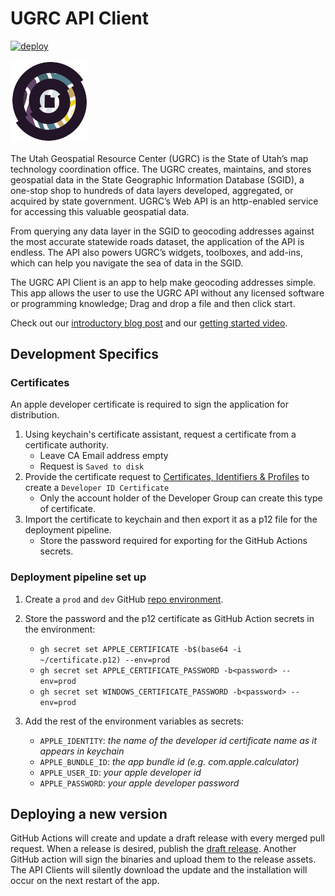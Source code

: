 # UGRC API Client

[![deploy](https://github.com/agrc/api-client/actions/workflows/deploy.yml/badge.svg)](https://github.com/agrc/api-client/actions/workflows/deploy.yml)

<img src="https://github.com/agrc/api-client/blob/main/src/assets/logo.svg" width="125px" />

The Utah Geospatial Resource Center (UGRC) is the State of Utah’s map technology coordination office. The UGRC creates, maintains, and stores geospatial data in the State Geographic Information Database (SGID), a one-stop shop to hundreds of data layers developed, aggregated, or acquired by state government. UGRC’s Web API is an http-enabled service for accessing this valuable geospatial data.

From querying any data layer in the SGID to geocoding addresses against the most accurate statewide roads dataset, the application of the API is endless. The API also powers UGRC’s widgets, toolboxes, and add-ins, which can help you navigate the sea of data in the SGID.

The UGRC API Client is an app to help make geocoding addresses simple. This app allows the user to use the UGRC API without any licensed software or programming knowledge; Drag and drop a file and then click start.

Check out our [introductory blog post](https://gis.utah.gov/introducing-the-official-ugrc-api-client/) and our [getting started video](https://vimeo.com/659380032).

## Development Specifics

### Certificates

An apple developer certificate is required to sign the application for distribution.

1. Using keychain's certificate assistant, request a certificate from a certificate authority.
   - Leave CA Email address empty
   - Request is `Saved to disk`
1. Provide the certificate request to [Certificates, Identifiers & Profiles](https://developer.apple.com/account/resources/certificates/add) to create a `Developer ID Certificate`
   - Only the account holder of the Developer Group can create this type of certificate.
1. Import the certificate to keychain and then export it as a p12 file for the deployment pipeline.
   - Store the password required for exporting for the GitHub Actions secrets.

### Deployment pipeline set up

1. Create a `prod` and `dev` GitHub [repo environment](https://github.com/agrc/api-client/settings/environments).
1. Store the password and the p12 certificate as GitHub Action secrets in the environment:

   - `gh secret set APPLE_CERTIFICATE -b$(base64 -i ~/certificate.p12) --env=prod`
   - `gh secret set APPLE_CERTIFICATE_PASSWORD -b<password> --env=prod`
   - `gh secret set WINDOWS_CERTIFICATE_PASSWORD -b<password> --env=prod`

1. Add the rest of the environment variables as secrets:
   - `APPLE_IDENTITY`: _the name of the developer id certificate name as it appears in keychain_
   - `APPLE_BUNDLE_ID`: _the app bundle id (e.g. com.apple.calculator)_
   - `APPLE_USER_ID`: _your apple developer id_
   - `APPLE_PASSWORD`: _your apple developer password_

## Deploying a new version

GitHub Actions will create and update a draft release with every merged pull request. When a release is desired, publish the [draft release](https://github.com/agrc/api-client/releases). Another GitHub action will sign the binaries and upload them to the release assets. The API Clients will silently download the update and the installation will occur on the next restart of the app.
